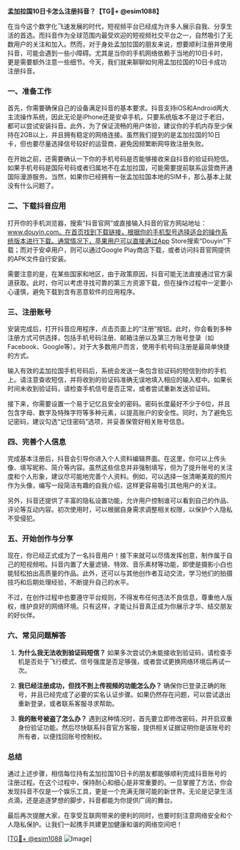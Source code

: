 **孟加拉国10日卡怎么注册抖音？【TG💪+ @esim1088】**

在当今这个数字化飞速发展的时代，短视频平台已经成为许多人展示自我、分享生活的首选。而抖音作为全球范围内最受欢迎的短视频社交平台之一，自然吸引了无数用户的关注和加入。然而，对于身处孟加拉国的朋友来说，想要顺利注册并使用抖音，可能会遇到一些小障碍。尤其是当你的手机网络依赖于当地的10日卡时，更是需要额外注意一些细节。今天，我们就来聊聊如何用孟加拉国的10日卡成功注册抖音。

### 一、准备工作

首先，你需要确保自己的设备满足抖音的基本要求。抖音支持iOS和Android两大主流操作系统，因此无论是iPhone还是安卓手机，只要系统版本不是过于老旧，都可以尝试安装抖音。此外，为了保证流畅的用户体验，建议你的手机内存至少保持在2GB以上，并且拥有稳定的网络连接。虽然我们提到的是孟加拉国的10日卡，但也要尽量选择信号较好的运营商，避免因频繁断网导致注册失败。

在开始之前，还需要确认一下你的手机号码是否能够接收来自抖音的验证码短信。如果手机号码是国际号码或者归属地不在孟加拉国，可能需要提前联系运营商开通国际漫游服务。当然，如果你已经拥有一张孟加拉国本地的SIM卡，那么基本上就没有什么问题了。

### 二、下载抖音应用

打开你的手机浏览器，搜索“抖音官网”或直接输入抖音的官方网站地址：www.douyin.com。在首页找到下载链接，根据你的手机型号选择适合的操作系统版本进行下载。通常情况下，苹果用户可以直接通过App Store搜索“Douyin”下载；而对于安卓用户，则可以通过Google Play商店下载，或者访问抖音官网提供的APK文件自行安装。

需要注意的是，在某些国家和地区，由于政策原因，抖音可能无法直接通过官方渠道获取。此时，你可以考虑寻找可靠的第三方资源下载，但在操作过程中一定要小心谨慎，避免下载到含有恶意软件的应用程序。

### 三、注册账号

安装完成后，打开抖音应用程序，点击页面上的“注册”按钮。此时，你会看到多种注册方式可供选择，包括手机号码注册、邮箱注册以及第三方账号登录（如Facebook、Google等）。对于大多数用户而言，使用手机号码注册是最简单快捷的方式。

输入有效的孟加拉国手机号码后，系统会发送一条包含验证码的短信到你的手机上。请注意查收短信，并将收到的验证码准确无误地填入相应的输入框中。如果长时间未收到验证码，请检查手机信号是否正常，或者尝试重新发送验证码。

接下来，你需要设置一个易于记忆且安全的密码。密码长度最好不少于6位，并且包含字母、数字及特殊字符等多种元素，以提高账户的安全性。同时，为了避免忘记密码，建议勾选“记住密码”选项，并妥善保管好相关账号信息。

### 四、完善个人信息

完成基本注册后，抖音会引导你进入个人资料编辑界面。在这里，你可以上传头像、填写昵称、简介等内容。虽然这些信息并非强制填写，但为了提升账号的关注度和个人形象，建议尽可能地完善个人资料。例如，可以选择一张清晰美观的照片作为头像，编写一段简洁有趣的自我介绍，这样更容易吸引其他用户的关注。

另外，抖音还提供了丰富的隐私设置功能，允许用户控制谁可以看到自己的作品、评论等互动内容。初次使用时，可以根据自身需求调整相关权限，以保护个人隐私不受侵犯。

### 五、开始创作与分享

现在，你已经正式成为了一名抖音用户！接下来就可以尽情发挥创意，制作属于自己的短视频啦。抖音内置了大量滤镜、特效、音乐素材等功能，即使是摄影小白也能轻松拍出高质量的作品。此外，还可以与其他创作者互动交流，学习他们的拍摄技巧和后期处理经验，不断提升自己的水平。

不过，在创作过程中也要遵守平台规则，不得发布任何违法不良信息，尊重他人版权，维护良好的网络环境。只有这样，才能让抖音真正成为你展示才华、结交朋友的好伙伴。

### 六、常见问题解答

1. **为什么我无法收到验证码短信？**
   如果多次尝试仍未能接收到验证码，请检查手机是否处于飞行模式、信号强度是否足够强，或者尝试更换网络环境后再试一次。

2. **我已经注册成功，但找不到上传视频的功能怎么办？**
   确保你已登录正确的账号，并且已经完成了必要的实名认证步骤。如果仍然存在问题，可以尝试退出重新登录，或者联系客服寻求帮助。

3. **我的账号被盗了怎么办？**
   遇到这种情况时，首先要立即修改密码，并开启双重身份验证功能。然后尽快联系抖音官方客服，提供相关证据证明你是该账号的所有者，以便找回账号控制权。

### 总结

通过上述步骤，相信每位持有孟加拉国10日卡的朋友都能够顺利完成抖音账号的注册过程。在这个过程中，保持耐心和细心是非常重要的。一旦掌握了方法，你会发现抖音不仅是一个娱乐工具，更是一个充满无限可能的新世界。无论是记录生活点滴，还是追逐梦想的脚步，抖音都能为你提供广阔的舞台。

最后再次提醒大家，在享受互联网带来的便利的同时，也要时刻注意网络安全和个人隐私保护。让我们一起携手共建更加健康和谐的网络空间吧！

[[TG💪+ @esim1088](https://t.me/s/esim1088) ![Image](https://i.postimg.cc/4NQfJmqS/Snipaste-2025-05-13-00-14-12.png)]
